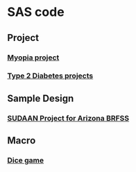 # SAS code
## Project
### [Myopia project](/Project/myopia.sas)
### [Type 2 Diabetes projects](/Project/Type2D.sas)
## Sample Design
### [SUDAAN Project for Arizona BRFSS](/Sample_Design/SUDAAN_Arizona_BRFSS.sas)
## Macro
### [Dice game](/macro/Dice.sas)
